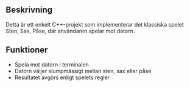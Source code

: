 ## Beskrivning
Detta är ett enkelt C++-projekt som implementerar det klassiska spelet Sten, Sax, Påse, där användaren spelar mot datorn.

## Funktioner
- Spela mot datorn i terminalen
- Datorn väljer slumpmässigt mellan sten, sax eller påse
- Resultatet avgörs enligt spelets regler


